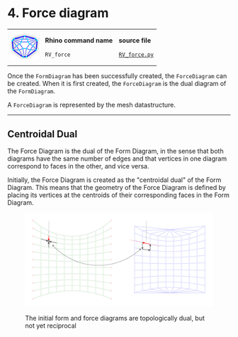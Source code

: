 # 4. Force diagram

|                                                                                    |                                                                        |                                                                                                           |
| ---------------------------------------------------------------------------------- | ---------------------------------------------------------------------- | --------------------------------------------------------------------------------------------------------- |
| <img src="../.gitbook/assets/RV_ForceDiagram (1).svg" alt="" data-size="original"> | <p><strong>Rhino command name</strong></p><p><code>RV_force</code></p> | <p><strong>source file</strong></p><p><a href="../../plugin/RV_force.py"><code>RV_force.py</code></a></p> |

Once the `FormDiagram` has been successfully created, the `ForceDiagram` can be created. When it is first created, the `ForceDiagram` is the dual diagram of the `FormDiagram`.&#x20;

A `ForceDiagram` is represented by the mesh datastructure.&#x20;

***

## Centroidal Dual

The Force Diagram is the dual of the Form Diagram, in the sense that both diagrams have the same number of edges and that vertices in one diagram correspond to faces in the other, and vice versa.

Initially, the Force Diagram is created as the "centroidal dual" of the Form Diagram. This means that the geometry of the Force Diagram is defined by placing its vertices at the centroids of their corresponding faces in the Form Diagram.

<figure><img src="../.gitbook/assets/forcediagram-dual.jpg" alt=""><figcaption><p>The initial form and force diagrams are topologically dual, but not yet reciprocal</p></figcaption></figure>
